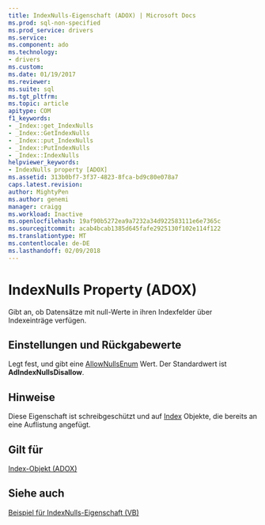 ```yaml
---
title: IndexNulls-Eigenschaft (ADOX) | Microsoft Docs
ms.prod: sql-non-specified
ms.prod_service: drivers
ms.service: 
ms.component: ado
ms.technology:
- drivers
ms.custom: 
ms.date: 01/19/2017
ms.reviewer: 
ms.suite: sql
ms.tgt_pltfrm: 
ms.topic: article
apitype: COM
f1_keywords:
- _Index::get_IndexNulls
- _Index::GetIndexNulls
- _Index::put_IndexNulls
- _Index::PutIndexNulls
- _Index::IndexNulls
helpviewer_keywords:
- IndexNulls property [ADOX]
ms.assetid: 313b0bf7-3f37-4823-8fca-bd9c80e078a7
caps.latest.revision: 
author: MightyPen
ms.author: genemi
manager: craigg
ms.workload: Inactive
ms.openlocfilehash: 19af90b5272ea9a7232a34d922583111e6e7365c
ms.sourcegitcommit: acab4bcab1385d645fafe2925130f102e114f122
ms.translationtype: MT
ms.contentlocale: de-DE
ms.lasthandoff: 02/09/2018
---
```

# <a name="indexnulls-property-adox"></a>IndexNulls Property (ADOX)
Gibt an, ob Datensätze mit null-Werte in ihren Indexfelder über Indexeinträge verfügen.  
  
## <a name="settings-and-return-values"></a>Einstellungen und Rückgabewerte  
 Legt fest, und gibt eine [AllowNullsEnum](../../../ado/reference/adox-api/allownullsenum.md) Wert. Der Standardwert ist **AdIndexNullsDisallow**.  
  
## <a name="remarks"></a>Hinweise  
 Diese Eigenschaft ist schreibgeschützt und auf [Index](../../../ado/reference/adox-api/index-object-adox.md) Objekte, die bereits an eine Auflistung angefügt.  
  
## <a name="applies-to"></a>Gilt für  
 [Index-Objekt (ADOX)](../../../ado/reference/adox-api/index-object-adox.md)  
  
## <a name="see-also"></a>Siehe auch  
 [Beispiel für IndexNulls-Eigenschaft (VB)](../../../ado/reference/adox-api/indexnulls-property-example-vb.md)
